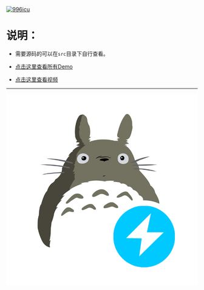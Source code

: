 <p>
  <a href="https://github.com/996icu/996.ICU/blob/master/LICENSE_CN">
    <img alt="996icu" src="https://img.shields.io/badge/license-NPL%20%28The%20996%20Prohibited%20License%29-blue.svg">
  </a>
</p>

# 说明：
* 需要源码的可以在`src`目录下自行查看。

* [点击这里查看所有Demo](https://local-host-8080.github.io/demo-html-css/index.html)

* [点击这里查看视频](https://space.bilibili.com/32683063/channel/detail?cid=81226)

<hr>

![Mooney](img/头像.jpg)